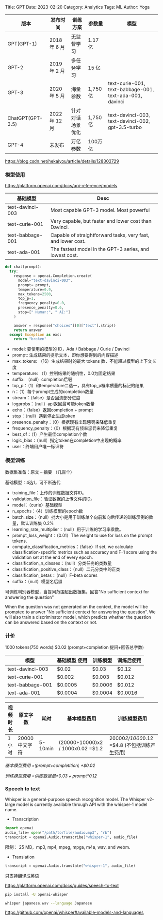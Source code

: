Title: GPT
Date: 2023-02-20
Category: Analytics
Tags: ML
Author: Yoga


版本 | 发布时间 | 训练方案 | 参数量 | 模型
| - | - | - | - | - |
GPT(GPT-1) | 2018 年 6 月 | 无监督学习 | 1.17 亿 |
GPT-2 | 2019 年 2 月 | 多任务学习 | 15 亿 |
GPT-3 | 2020 年 5 月 | 海量参数 | 1,750 亿 | text-curie-001, text-babbage-001, text-ada-001, davinci
ChatGPT(GPT-3.5) | 2022 年 12 月 | 针对对话场景优化 | 1,750 亿 | text-davinci-003, text-davinci-002, gpt-3.5-turbo
GPT-4 | 未发布 | 万亿参数 | 100万亿 |

https://blog.csdn.net/hekaiyou/article/details/128303729

### 模型使用

https://platform.openai.com/docs/api-reference/models

基础模型 | Desc
| - | - 
text-davinci-003 | Most capable GPT-3 model. Most powerful
text-curie-001 | Very capable, but faster and lower cost than Davinci.
text-babbage-001 | Capable of straightforward tasks, very fast, and lower cost.
text-ada-001 | The fastest model in the GPT-3 series, and lowest cost.

```python
def chat(prompt):
  try:
    response = openai.Completion.create(
      model="text-davinci-003",
      prompt= prompt,
      temperature=0.9,
      max_tokens=2500,
      top_p=1,
      frequency_penalty=0.0,
      presence_penalty=0.6,
      stop=[" Human:", " AI:"]
    )

    answer = response["choices"][0]["text"].strip()
    return answer
  except Exception as exc:
    return "broken"
```

* model: 要使用的模型的 ID，Ada / Babbage / Curie / Davinci
* prompt: 生成结果的提示文本，即你想要得到的内容描述
* max_tokens: （16）生成结果时的最大 tokens 数，不能超过模型的上下文长度
* temperature: （1）控制结果的随机性，0.0为固定结果
* suffix: （null）completion后缀
* top_p：（1）和temperature二选一，具有top_p概率质量的标记的结果
* n：（1）每个prompt生成的completion数量
* stream：（false）是否回流部分进度
* logprobs：（null）api返回最可能token数量
* echo：（false）返回completion + prompt
* stop：（null）遇到停止生成token
* presence_penalty：（0）根据现有出现惩罚来降低重复
* frequency_penalty：（0）根据现有频率惩罚来降低重复
* best_of：（1）产生最佳completion个数
* logic_bias：（null）指定token在completion中出现的概率
* user：终端用户唯一标识符

### 模型训练

数据集准备：原文 – 摘要 （几百个）

基础模型：4选1，可不断迭代

* training_file：上传的训练数据文件ID。
* validation_file：验证数据的上传文件的ID。
* model：（curie）基础模型
* n_epochs：（4）训练模型的epoch数
* batch_size：（null）批大小是用于训练单个向前和向后传递的训练示例的数量，默认训练集 0.2%
* learning_rate_multiplier：（null）用于训练的学习率乘数。
* prompt_loss_weight：（0.01）The weight to use for loss on the prompt tokens. 
* compute_classification_metrics：（false）If set, we calculate classification-specific metrics such as accuracy and F-1 score using the validation set at the end of every epoch.  
* classification_n_classes：（null）分类任务的类数量
* classification_positive_class：（null）二元分类中的正类
* classification_betas：（null）F-beta scores
* suffix：（null）模型名后缀

可训练判别器模型，当提问范围超出数据集，回答"No sufficient context for answering the question"

When the question was not generated on the context, the model will be prompted to answer "No sufficient context for answering the question". We will also train a discriminator model, which predicts whether the question can be answered based on the context or not.

### 计价

1000 tokens(750 words) $0.02 (prompt+completion 提问+回答总字数)

模型 | 基础模型 使用 |训练模型 | 训练后使用
| - | - | - | -
text-davinci-003 | $0.02 | $0.03 | $0.12
text-curie-001 | $0.002 | $0.003 | $0.012
text-babbage-001 | $0.0005 | $0.0006 | $0.012
text-ada-001 | $0.0004 | $0.0004 | $0.0016

视频时长 | 原文字数 | 耗时 | 基本模型费用 | 训练模型费用
| - | - | - | - | -
1小时 | 20000 中文字符 | 5-10min | (20000+10000)x2 / 1000x0.02 =$1.2 | 20000*2/1000*0.12 =$4.8 (不包括训练产生费用)

_基本模型费用 =(prompt+completition) *$0.02_

_训练模型费用 =训练数据量*$0.03 + prompt*$0.12_

### Speech to text

Whisper is a general-purpose speech recognition model. The Whisper v2-large model is currently available through API with the whisper-1 model name.

* Transcription
```python
import openai
audio_file= open("/path/to/file/audio.mp3", "rb")
transcript = openai.Audio.transcribe("whisper-1", audio_file)
```
限制： 25 MB，mp3, mp4, mpeg, mpga, m4a, wav, and webm.

* Translation
```python
transcript = openai.Audio.translate("whisper-1", audio_file)
```
只支持翻译成英语

https://platform.openai.com/docs/guides/speech-to-text

```bash
pip install -U openai-whisper

whisper japanese.wav --language Japanese
```

https://github.com/openai/whisper#available-models-and-languages
